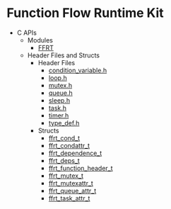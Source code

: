 # Function Flow Runtime Kit

- C APIs
  - Modules
    - [FFRT](_f_f_r_t.md)
  - Header Files and Structs
    - Header Files
      - [condition_variable.h](condition__variable_8h.md)
      - [loop.h](loop_8h.md)
      - [mutex.h](mutex_8h.md)
      - [queue.h](queue_8h.md)
      - [sleep.h](sleep_8h.md)
      - [task.h](task_8h.md)
      - [timer.h](timer_8h.md)
      - [type_def.h](type__def_8h.md)
    - Structs
      - [ffrt_cond_t](ffrt__cond__t.md)
      - [ffrt_condattr_t](ffrt__condattr__t.md)
      - [ffrt_dependence_t](ffrt__dependence__t.md)
      - [ffrt_deps_t](ffrt__deps__t.md)
      - [ffrt_function_header_t](ffrt__function__header__t.md)
      - [ffrt_mutex_t](ffrt__mutex__t.md)
      - [ffrt_mutexattr_t](ffrt__mutexattr__t.md)
      - [ffrt_queue_attr_t](ffrt__queue__attr__t.md)
      - [ffrt_task_attr_t](ffrt__task__attr__t.md)

